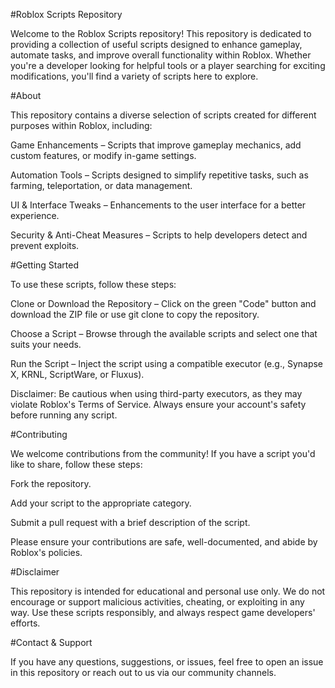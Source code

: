 #Roblox Scripts Repository

Welcome to the Roblox Scripts repository! This repository is dedicated to providing a collection of useful scripts designed to enhance gameplay, automate tasks, and improve overall functionality within Roblox. Whether you're a developer looking for helpful tools or a player searching for exciting modifications, you'll find a variety of scripts here to explore.

#About

This repository contains a diverse selection of scripts created for different purposes within Roblox, including:

Game Enhancements – Scripts that improve gameplay mechanics, add custom features, or modify in-game settings.

Automation Tools – Scripts designed to simplify repetitive tasks, such as farming, teleportation, or data management.

UI & Interface Tweaks – Enhancements to the user interface for a better experience.

Security & Anti-Cheat Measures – Scripts to help developers detect and prevent exploits.

#Getting Started

To use these scripts, follow these steps:

Clone or Download the Repository – Click on the green "Code" button and download the ZIP file or use git clone to copy the repository.

Choose a Script – Browse through the available scripts and select one that suits your needs.

Run the Script – Inject the script using a compatible executor (e.g., Synapse X, KRNL, ScriptWare, or Fluxus).

Disclaimer: Be cautious when using third-party executors, as they may violate Roblox's Terms of Service. Always ensure your account's safety before running any script.

#Contributing

We welcome contributions from the community! If you have a script you'd like to share, follow these steps:

Fork the repository.

Add your script to the appropriate category.

Submit a pull request with a brief description of the script.

Please ensure your contributions are safe, well-documented, and abide by Roblox's policies.

#Disclaimer

This repository is intended for educational and personal use only. We do not encourage or support malicious activities, cheating, or exploiting in any way. Use these scripts responsibly, and always respect game developers' efforts.

#Contact & Support

If you have any questions, suggestions, or issues, feel free to open an issue in this repository or reach out to us via our community channels.
